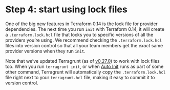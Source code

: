 ---
---

# Step 4: start using lock files

One of the big new features in Terraform 0.14 is the lock file for provider dependencies. The next time you run `init`
with Terraform 0.14, it will create a `.terraform.lock.hcl` file that locks you to specific versions of all the
providers you’re using. We recommend checking the `.terraform.lock.hcl` files into version control so that all your
team members get the _exact_ same provider versions when they run `init`.

Note that we’ve updated Terragrunt (as of [v0.27.0](https://github.com/gruntwork-io/terragrunt/releases/tag/v0.27.0)) to
work with lock files too. When you run `terragrunt init`, or when
[Auto Init](https://terragrunt.gruntwork.io/docs/features/auto-init/) runs as part of some other command, Terragrunt will
automatically copy the `.terraform.lock.hcl` file right next to your `terragrunt.hcl` file, making it easy to commit it
to version control.
